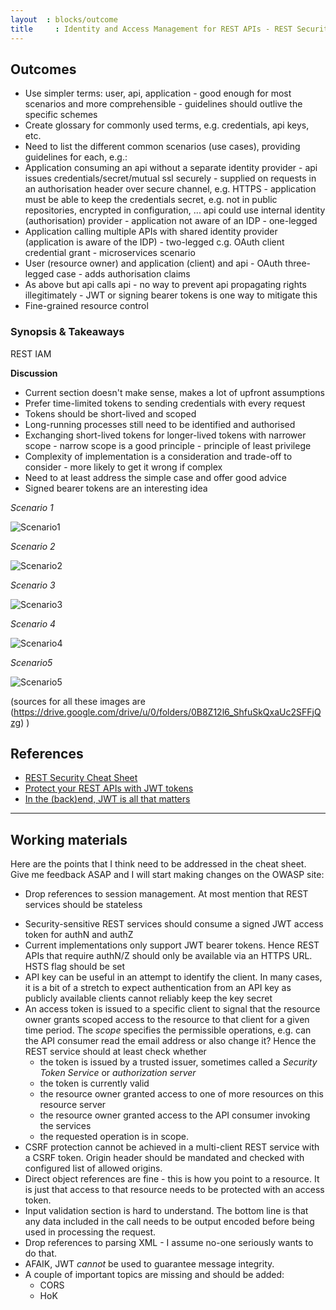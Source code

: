 ```yaml
---
layout  : blocks/outcome
title	  : Identity and Access Management for REST APIs - REST Security Cheat Sheet
---
```


## Outcomes

- Use simpler terms: user, api, application - good enough for most scenarios and more comprehensible - guidelines should outlive the specific schemes
- Create glossary for commonly used terms, e.g. credentials, api keys, etc.
- Need to list the different common scenarios (use cases), providing guidelines for each, e.g.:
- Application consuming an api without a separate identity provider - api issues credentials/secret/mutual ssl securely - supplied on requests in an authorisation header over secure channel, e.g. HTTPS - application must be able to keep the credentials secret, e.g. not in public repositories, encrypted in configuration, ...  api could use internal identity (authorisation) provider - application not aware of an IDP - one-legged
- Application calling multiple APIs with shared identity provider (application is aware of the IDP) - two-legged c.g. OAuth client credential grant - microservices scenario
- User (resource owner) and application (client) and api - OAuth three-legged case - adds authorisation claims
- As above but api calls api - no way to prevent api propagating rights illegitimately - JWT or signing bearer tokens is one way to mitigate this
- Fine-grained resource control 

### Synopsis & Takeaways

REST IAM

**Discussion**

- Current section doesn't make sense, makes a lot of upfront assumptions
- Prefer time-limited tokens to sending credentials with every request
- Tokens should be short-lived and scoped
- Long-running processes still need to be identified and authorised
- Exchanging short-lived tokens for longer-lived tokens with narrower scope - narrow scope is a good principle - principle of least privilege
- Complexity of implementation is a consideration and trade-off to consider - more likely to get it wrong if complex
- Need to at least address the simple case and offer good advice
- Signed bearer tokens are an interesting idea


*Scenario 1*

![Scenario1][1]

*Scenario 2*

![Scenario2][2]

*Scenario 3*

![Scenario3][3]

*Scenario 4*

![Scenario4][4]

*Scenario5*

![Scenario5][5]

(sources for all these images are (https://drive.google.com/drive/u/0/folders/0B8Z12l6_ShfuSkQxaUc2SFFjQzg) )

## References

- [REST Security Cheat Sheet](https://www.owasp.org/index.php/REST_Security_Cheat_Sheet)
- [Protect your REST APIs with JWT tokens](http://yo1peeters.blogspot.com/2017/06/protect-your-rest-apis-with-jwt-tokens.html)
- [In the (back)end, JWT is all that matters](http://yo1peeters.blogspot.com/2017/06/in-backend-jwt-is-all-that-matters.html)

---

## Working materials

Here are the points that I think need to be addressed in the cheat sheet. Give me feedback ASAP and I will start making changes on the OWASP site:
- Drop references to session management. At most mention that REST services should be stateless
* Security-sensitive REST services should consume a signed JWT access token for authN and authZ
* Current implementations only support JWT bearer tokens. Hence REST APIs that require authN/Z should only be available via an HTTPS URL. HSTS flag should be set
* API key can be useful in an attempt to identify the client. In many cases, it is a bit of a stretch to expect authentication from an API key as publicly available clients cannot reliably keep the key secret
* An access token is issued to a specific client to signal that the resource owner grants scoped access to the resource to that client for a given time period. The *scope* specifies the permissible operations, e.g. can the API consumer read the email address or also change it? Hence the REST service should at least check whether
     * the token is issued by a trusted issuer, sometimes called a *Security Token Service* or *authorization server*
     * the token is currently valid
     * the resource owner granted access to one of more resources on this resource server
     * the resource owner granted access to the API consumer invoking the services
     * the requested operation is in scope.
* CSRF protection cannot be achieved in a multi-client REST service with a CSRF token. Origin header should be mandated and checked with configured list of allowed origins.
* Direct object references are fine - this is how you point to a resource. It is just that access to that resource needs to be protected with an access token.
* Input validation section is hard to understand. The bottom line is that any data included in the call needs to be output encoded before being used in processing the request.
* Drop references to parsing XML - I assume no-one seriously wants to do that.
* AFAIK, JWT *cannot* be used to guarantee message integrity.
* A couple of important topics are missing and should be added:
    * CORS
    * HoK

[1]: /website/assets/img/blocks/REST-Scenario1.png
[2]: /website/assets/img/blocks/REST-Scenario2.png
[3]: /website/assets/img/blocks/REST-Scenario3.png
[4]: /website/assets/img/blocks/REST-Scenario4.png
[5]: /website/assets/img/blocks/REST-Scenario5.png
